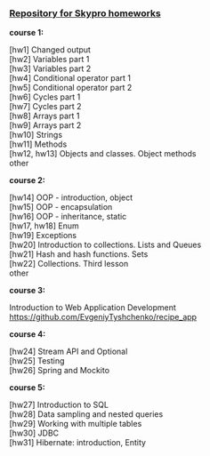 ### [Repository for Skypro homeworks]()<br/>

**course 1:**<br/>

[hw1] Changed output<br/>
[hw2] Variables part 1<br/>
[hw3] Variables part 2<br/>
[hw4] Conditional operator part 1<br/>
[hw5] Conditional operator part 2<br/>
[hw6] Cycles part 1<br/>
[hw7] Cycles part 2<br/>
[hw8] Arrays part 1<br/>
[hw9] Arrays part 2<br/>
[hw10] Strings<br/>
[hw11] Methods<br/>
[hw12, hw13] Objects and classes. Object methods<br/>
other


**course 2:**

[hw14] OOP - introduction, object<br/>
[hw15] OOP - encapsulation<br/>
[hw16] OOP - inheritance, static<br/>
[hw17, hw18] Enum<br/>
[hw19] Exceptions<br/>
[hw20] Introduction to collections. Lists and Queues<br/>
[hw21] Hash and hash functions. Sets<br/>
[hw22] Collections. Third lesson<br/>
other


**course 3:**<br/>

Introduction to Web Application Development<br/>
https://github.com/EvgeniyTyshchenko/recipe_app


**course 4:**<br/>

[hw24] Stream API and Optional<br/>
[hw25] Testing<br/>
[hw26] Spring and Mockito<br/>


**course 5:**

[hw27] Introduction to SQL<br/>
[hw28] Data sampling and nested queries<br/>
[hw29] Working with multiple tables<br/>
[hw30] JDBC<br/>
[hw31] Hibernate: introduction, Entity<br/>
